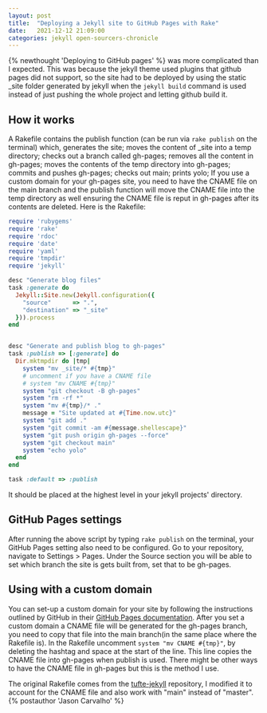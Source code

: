 ```yaml
---
layout: post
title:  "Deploying a Jekyll site to GitHub Pages with Rake"
date:   2021-12-12 21:09:00
categories: jekyll open-sourcers-chronicle
---
```


{% newthought 'Deploying to GitHub pages' %} was more complicated than I expected. This was because the jekyll theme used plugins that github pages did not support, so the site had to be deployed by using the static _site folder generated by jekyll <!--more-->when the ```jekyll build``` command is used instead of just pushing the whole project and letting github build it.

## How it works
A Rakefile contains the publish function (can be run via ```rake publish``` on the terminal) which, generates the site; moves the content of _site into a temp directory; checks out a branch called gh-pages; removes all the content in gh-pages; moves the contents of the temp directory into gh-pages; commits and pushes gh-pages; checks out main; prints yolo;
If you use a custom domain for your gh-pages site, you need to have the CNAME file on the main branch and the publish function will move the CNAME file into the temp directory as well ensuring the CNAME file is reput in gh-pages after its contents are deleted. Here is the Rakefile:
``` ruby
require 'rubygems'
require 'rake'
require 'rdoc'
require 'date'
require 'yaml'
require 'tmpdir'
require 'jekyll'

desc "Generate blog files"
task :generate do
  Jekyll::Site.new(Jekyll.configuration({
    "source"      => ".",
    "destination" => "_site"
  })).process
end


desc "Generate and publish blog to gh-pages"
task :publish => [:generate] do
  Dir.mktmpdir do |tmp|
    system "mv _site/* #{tmp}"
    # uncomment if you have a CNAME file
    # system "mv CNAME #{tmp}"
    system "git checkout -B gh-pages"
    system "rm -rf *"
    system "mv #{tmp}/* ."
    message = "Site updated at #{Time.now.utc}"
    system "git add ."
    system "git commit -am #{message.shellescape}"
    system "git push origin gh-pages --force"
    system "git checkout main"
    system "echo yolo"
  end
end

task :default => :publish
```
It should be placed at the highest level in your jekyll projects' directory.

## GitHub Pages settings
After running the above script by typing ```rake publish``` on the terminal, your GitHub Pages setting also need to be configured. Go to your repository, navigate to Settings > Pages. Under the Source section you will be able to set which branch the site is gets built from, set that to be gh-pages.

## Using with a custom domain
You can set-up a custom domain for your site by following the instructions outlined by GitHub in their [GitHub Pages documentation](https://docs.github.com/en/pages/configuring-a-custom-domain-for-your-github-pages-site). After you set a custom domain a CNAME file will be generated for the gh-pages branch, you need to copy that file into the main branch(in the same place where the Rakefile is). In the Rakefile uncomment ```system "mv CNAME #{tmp}"```, by deleting the hashtag and space at the start of the line. This line copies the CNAME file into gh-pages when publish is used. There might be other ways to have the CNAME file in gh-pages but this is the method I use.

The original Rakefile comes from the [tufte-jekyll](https://github.com/clayh53/tufte-jekyll) repository, I modified it to account for the CNAME file and also work with "main" instead of "master".
{% postauthor 'Jason Carvalho' %}
